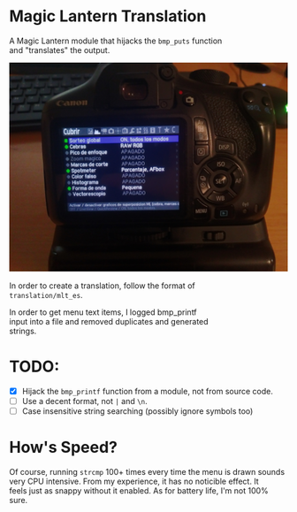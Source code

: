 # Magic Lantern Translation
A Magic Lantern module that hijacks the `bmp_puts` function  
and "translates" the output.

![demo](demo.jpg)

In order to create a translation, follow the format of  
`translation/mlt_es`.  

In order to get menu text items, I logged bmp_printf  
input into a file and removed duplicates and generated  
strings.  

# TODO:
- [x] Hijack the `bmp_printf` function from a module, not from source code.
- [ ] Use a decent format, not `|` and `\n`.
- [ ] Case insensitive string searching (possibly ignore symbols too)

# How's Speed?
Of course, running `strcmp` 100+ times every time the menu is drawn sounds  
very CPU intensive. From my experience, it has no noticible effect. It  
feels just as snappy without it enabled. As for battery life, I'm not 100% sure.  
